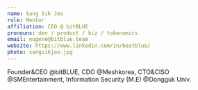 ```yaml
---
name: Sang Sik Joo
role: Mentor
affiliation: CEO @ bitBLUE
pronouns: dev / product / biz / tokenomics
email: eugene@bitblue.team
website: https://www.linkedin.com/in/beatblue/
photo: sangsikjoo.jpg
---
```


Founder&CEO @bitBLUE, CDO @Meshkorea, CTO&CISO @SMEntertainment, Information Security (M.E) @Dongguk Univ.
